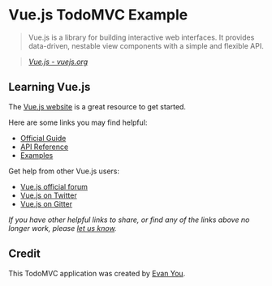 # Vue.js TodoMVC Example

> Vue.js is a library for building interactive web interfaces. It provides data-driven, nestable view components with a simple and flexible API.

> _[Vue.js - vuejs.org](https://vuejs.org)_

## Learning Vue.js

The [Vue.js website](https://vuejs.org/) is a great resource to get started.

Here are some links you may find helpful:

* [Official Guide](https://vuejs.org/guide/)
* [API Reference](https://vuejs.org/api/)
* [Examples](https://vuejs.org/examples/)

Get help from other Vue.js users:

* [Vue.js official forum](http://forum.vuejs.org)
* [Vue.js on Twitter](https://twitter.com/vuejs)
* [Vue.js on Gitter](https://gitter.im/vuejs/vue)

_If you have other helpful links to share, or find any of the links above no longer work,
please [let us know](https://github.com/tastejs/todomvc/issues)._

## Credit

This TodoMVC application was created by [Evan You](http://evanyou.me).
